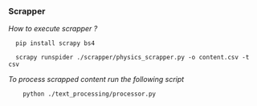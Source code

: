 ### Scrapper

_How to execute scrapper ?_
```shell
  pip install scrapy bs4
```
```shell
  scrapy runspider ./scrapper/physics_scrapper.py -o content.csv -t csv
```

_To process scrapped content run the following script_
```shell
    python ./text_processing/processor.py
```